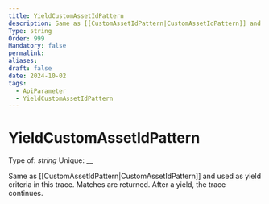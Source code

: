 ```yaml
---
title: YieldCustomAssetIdPattern
description: Same as [[CustomAssetIdPattern|CustomAssetIdPattern]] and used as yield criteria in this trace. Matches are returned. After a yield, the trace continues.
Type: string
Order: 999
Mandatory: false
permalink: 
aliases: 
draft: false
date: 2024-10-02
tags:
  - ApiParameter
  - YieldCustomAssetIdPattern
---
```

# YieldCustomAssetIdPattern

Type of: _string_
Unique: __

Same as [[CustomAssetIdPattern|CustomAssetIdPattern]] and used as yield criteria in this trace. Matches are returned. After a yield, the trace continues.
